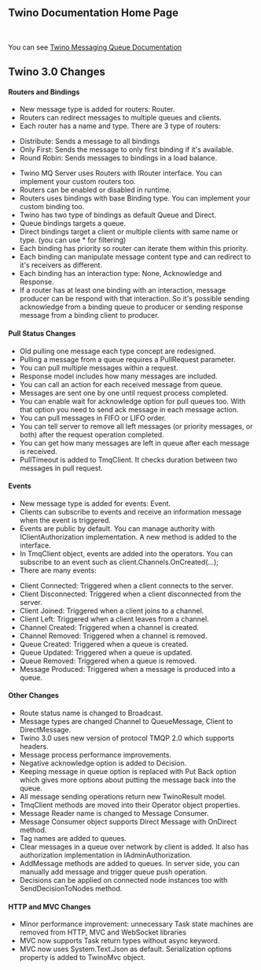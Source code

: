 ## Twino Documentation Home Page
<br>

You can see [Twino Messaging Queue Documentation](https://github.com/mhelvacikoylu/twino/blob/v3/docs/twino-mq.pdf)<br>


## Twino 3.0 Changes

#### Routers and Bindings
* New message type is added for routers: Router.
* Routers can redirect messages to multiple queues and clients.
* Each router has a name and type. There are 3 type of routers:
-	Distribute: Sends a message to all bindings
-	Only First: Sends the message to only first binding if it's available.
-	Round Robin: Sends messages to bindings in a load balance.

* Twino MQ Server uses Routers with IRouter interface. You can implement your custom routers too.
* Routers can be enabled or disabled in runtime.
* Routers uses bindings with base Binding type. You can implement your custom binding too.
* Twino has two type of bindings as default Queue and Direct.
* Queue bindings targets a queue.
* Direct bindings target a client or multiple clients with same name or type. (you can use * for filtering)
* Each binding has priority so router can iterate them within this priority.
* Each binding can manipulate message content type and can redirect to it's receivers as different.
* Each binding has an interaction type: None, Acknowledge and Response.
* If a router has at least one binding with an interaction, message producer can be respond with that interaction. So it's possible sending acknowledge from a binding queue to producer or sending response message from a binding client to producer.     
#### Pull Status Changes
* Old pulling one message each type concept are redesigned.
* Pulling a message from a queue requires a PullRequest parameter.
* You can pull multiple messages within a request.
* Response model includes how many messages are included.
* You can call an action for each received message from queue.
* Messages are sent one by one until request process completed.
* You can enable wait for acknowledge option for pull queues too. With that option you need to send ack message in each message action.
* You can pull messages in FIFO or LIFO order.
* You can tell server to remove all left messages (or priority messages, or both) after the request operation completed.
* You can get how many messages are left in queue after each message is received.
* PullTimeout is added to TmqClient. It checks duration between two messages in pull request.

#### Events
* New message type is added for events: Event.
* Clients can subscribe to events and receive an information message when the event is triggered.
* Events are public by default. You can manage authority with IClientAuthorization implementation. A new method is added to the interface.
* In TmqClient object, events are added into the operators. You can subscribe to an event such as client.Channels.OnCreated(...);
* There are many events:
-	Client Connected: Triggered when a client connects to the server.
-	Client Disconnected: Triggered when a client disconnected from the server.
-	Client Joined: Triggered when a client joins to a channel.
-	Client Left: Triggered when a client leaves from a channel.
-	Channel Created: Triggered when a channel is created.
-	Channel Removed: Triggered when a channel is removed.
-	Queue Created: Triggered when a queue is created.
-	Queue Updated: Triggered when a queue is updated.
-	Queue Removed: Triggered when a queue is removed.
-	Message Produced: Triggered when a message is produced into a queue.

#### Other Changes
* Route status name is changed to Broadcast.
* Message types are changed Channel to QueueMessage, Client to DirectMessage.
* Twino 3.0 uses new version of protocol TMQP 2.0 which supports headers.
* Message process performance improvements.
* Negative acknowledge option is added to Decision.
* Keeping message in queue option is replaced with Put Back option which gives more options about putting the message back into the queue.
* All message sending operations return new TwinoResult model.
* TmqClient methods are moved into their Operator object properties.
* Message Reader name is changed to Message Consumer.
* Message Consumer object supports Direct Message with OnDirect method.
* Tag names are added to queues.
* Clear messages in a queue over network by client is added. It also has authorization implementation in IAdminAuthorization.
* AddMessage methods are added to queues. In server side, you can manually add message and trigger queue push operation.
* Decisions can be applied on connected node instances too with SendDecisionToNodes method.

#### HTTP and MVC Changes
* Minor performance improvement: unnecessary Task state machines are removed from HTTP, MVC and WebSocket libraries
* MVC now supports Task<IActionResult> return types without async keyword.
* MVC now uses System.Text.Json as default. Serialization options property is added to TwinoMvc object.
